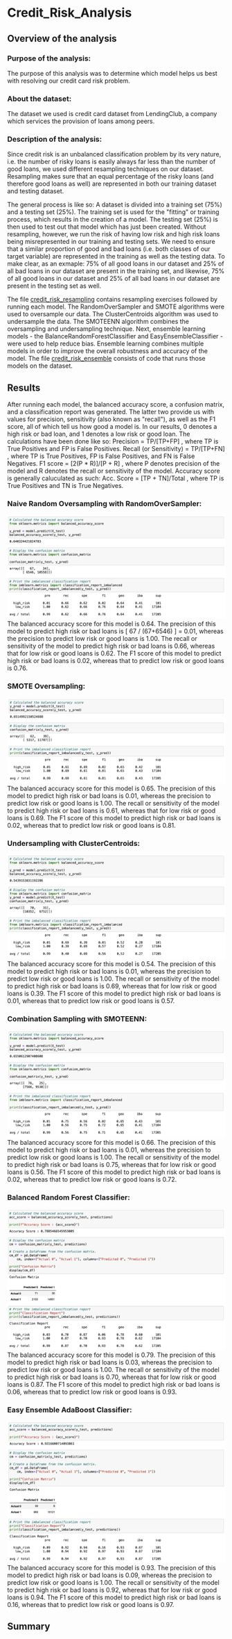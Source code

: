 # Credit_Risk_Analysis

## Overview of the analysis
### Purpose of the analysis:
The purpose of this analysis was to determine which model helps us best with resolving our credit card risk problem. 
### About the dataset:
The dataset we used is credit card dataset from LendingClub, a company which services the provision of loans among peers.
### Description of the analysis:
Since credit risk is an unbalanced classification problem by its very nature, i.e. the number of risky loans is easily always far less than the number of good loans, we used different resampling techniques on our dataset. Resampling makes sure that an equal percentage of the risky loans (and therefore good loans as well) are represented in both our training dataset and testing dataset. 

The general process is like so:
A dataset is divided into a training set (75%) and a testing set (25%). The training set is used for the "fitting" or training process, which results in the creation of a model. The testing set (25%) is then used to test out that model which has just been created. Without resampling, however, we run the risk of having low risk and high risk loans being misrepresented in our training and testing sets. We need to ensure that a similar proportion of good and bad loans (i.e. both classes of our target variable) are represented in the training as well as the testing data.
To make clear, as an exmaple: 75% of all good loans in our dataset and 25% of all bad loans in our dataset are present in the training set, and likewise, 75% of all good loans in our dataset and 25% of all bad loans in our dataset are present in the testing set as well.

The file [credit_risk_resampling](https://github.com/SohaT7/Credit_Risk_Analysis/blob/main/credit_risk_resampling.ipynb) contains resampling exercises followed by running each model. The RandomOverSampler and SMOTE algorithms were used to oversample our data. The ClusterCentroids algorithm was used to undersample the data. The SMOTEENN algorithm combines the oversampling and undersampling technique. 
Next, ensemble learning models - the BalanceRandomForestClassifier and EasyEnsembleClassifier - were used to help reduce bias. Ensemble learning combines multiple models in order to improve the overall robustness and accuracy of the model. The file [credit_risk_ensemble](https://github.com/SohaT7/Credit_Risk_Analysis/blob/main/credit_risk_ensemble.ipynb) consists of code that runs those models on the dataset. 

## Results
After running each model, the balanced accuracy score, a confusion matrix, and a classification report was generated. The latter two provide us with values for precision, sensitivity (also known as "recall"), as well as the F1 score, all of which tell us how good a model is. In our results, 0 denotes a high risk or bad loan, and 1 denotes a low risk or good loan.
The calculations have been done like so:
Precision = TP/[TP+FP] , where TP is True Positives and FP is False Positives.
Recall (or Sensitivity) = TP/[TP+FN] , where TP is True Positives, FP is False Positives, and FN is False Negatives.
F1 score = [2(P * R)]/[P + R] , where P denotes precision of the model and R denotes the recall or sensitivity of the model. 
Accuracy score is generally caluculated as such:
Acc. Score = [TP + TN]/Total , where TP is True Positives and TN is True Negatives.

### Naive Random Oversampling with RandomOverSampler:
![Naive Random Oversampling](https://github.com/SohaT7/Credit_Risk_Analysis/blob/main/Image_Naive_Random_Oversampling.png)
The balanced accuracy score for this model is 0.64.
The precision of this model to predict high risk or bad loans is [ 67 / (67+6546) ] = 0.01, whereas the precision to predict low risk or good loans is 1.00.
The recall or sensitivity of the model to predict high risk or bad loans is 0.66, whereas that for low risk or good loans is 0.62.
The F1 score of this model to predict high risk or bad loans is 0.02, whereas that to predict low risk or good loans is 0.76.

### SMOTE Oversampling:
![SMOTE Oversampling](https://github.com/SohaT7/Credit_Risk_Analysis/blob/main/Image_SMOTE_Oversampling.png)
The balanced accuracy score for this model is 0.65.
The precision of this model to predict high risk or bad loans is 0.01, whereas the precision to predict low risk or good loans is 1.00.
The recall or sensitivity of the model to predict high risk or bad loans is 0.61, whereas that for low risk or good loans is 0.69.
The F1 score of this model to predict high risk or bad loans is 0.02, whereas that to predict low risk or good loans is 0.81.

### Undersampling with ClusterCentroids:
![Undersampling with ClusterCentroids](https://github.com/SohaT7/Credit_Risk_Analysis/blob/main/Image_ClusterCentroids.png)
The balanced accuracy score for this model is 0.54.
The precision of this model to predict high risk or bad loans is 0.01, whereas the precision to predict low risk or good loans is 1.00.
The recall or sensitivity of the model to predict high risk or bad loans is 0.69, whereas that for low risk or good loans is 0.39.
The F1 score of this model to predict high risk or bad loans is 0.01, whereas that to predict low risk or good loans is 0.57.

### Combination Sampling with SMOTEENN:
![Combination Sampling with SMOTEENN](https://github.com/SohaT7/Credit_Risk_Analysis/blob/main/Image_SMOTEENN_Combo.png)
The balanced accuracy score for this model is 0.66.
The precision of this model to predict high risk or bad loans is 0.01, whereas the precision to predict low risk or good loans is 1.00.
The recall or sensitivity of the model to predict high risk or bad loans is 0.75, whereas that for low risk or good loans is 0.56.
The F1 score of this model to predict high risk or bad loans is 0.02, whereas that to predict low risk or good loans is 0.72.

### Balanced Random Forest Classifier:
![Balanced Random Forest Classifier](https://github.com/SohaT7/Credit_Risk_Analysis/blob/main/Image_Balanced_Random_Forest_Classifier.png)
The balanced accuracy score for this model is 0.79.
The precision of this model to predict high risk or bad loans is 0.03, whereas the precision to predict low risk or good loans is 1.00.
The recall or sensitivity of the model to predict high risk or bad loans is 0.70, whereas that for low risk or good loans is 0.87.
The F1 score of this model to predict high risk or bad loans is 0.06, whereas that to predict low risk or good loans is 0.93.

### Easy Ensemble AdaBoost Classifier:
![Easy Ensemble AdaBoost Classifier](https://github.com/SohaT7/Credit_Risk_Analysis/blob/main/Image_Easy_Ensemble_AdaBoost_Classifier.png)
The balanced accuracy score for this model is 0.93.
The precision of this model to predict high risk or bad loans is 0.09, whereas the precision to predict low risk or good loans is 1.00.
The recall or sensitivity of the model to predict high risk or bad loans is 0.92, whereas that for low risk or good loans is 0.94.
The F1 score of this model to predict high risk or bad loans is 0.16, whereas that to predict low risk or good loans is 0.97.

## Summary
